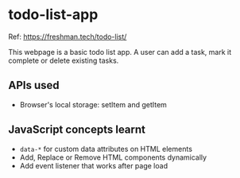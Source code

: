 # todo-list-app

Ref: https://freshman.tech/todo-list/

This webpage is a basic todo list app. A user can add a task, mark it complete or delete existing tasks. 


## APIs used
* Browser's local storage: setItem and getItem

## JavaScript concepts learnt
* `data-*` for custom data attributes on HTML elements
* Add, Replace or Remove HTML components dynamically
* Add event listener that works after page load
